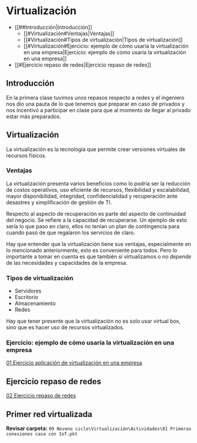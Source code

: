 # Virtualización
- [[##Introducción|Introducción]]
	- [[#Virtualización#Ventajas|Ventajas]]
	- [[#Virtualización#Tipos de virtualización|Tipos de virtualización]]
	- [[#Virtualización#Ejercicio: ejemplo de cómo usaría la virtualización en una empresa|Ejercicio: ejemplo de cómo usaría la virtualización en una empresa]]
- [[#Ejercicio repaso de redes|Ejercicio repaso de redes]]
## Introducción
En la primera clase tuvimos unos repasos respecto a redes y el ingeniero nos dio una pauta de lo que tenemos que preparar en caso de privados y nos incentivó a participar en clase para que al momento de llegar al privado estar más preparados.

## Virtualización
La virtualización es la tecnología que permite crear versiones virtuales de recursos físicos.

### Ventajas
La virtualización presenta varios beneficios como lo podría ser la reducción de costos operativos, uso eficiente de recursos, flexibilidad y escalabilidad, mayor disponibilidad, integridad, confidencialidad y recuperación ante desastres y simplificación de gestión de TI.

Respecto al aspecto de recuperación es parte del aspecto de continuidad del negocio. Se refiere a la capacidad de recuperarse. Un ejemplo de esto sería lo que paso en claro, ellos no tenían un plan de contingencia para cuando pasó de que regalaron los servicios de claro.

Hay que entender que la virtualización tiene sus ventajas, especialmente en lo mencionado anteriormente, esto es conveniente para todos. Pero lo importante a tomar en cuenta es que también si virtualizamos o no *depende* de las necesidades y capacidades de la empresa.

### Tipos de virtualización
- Servidores
- Escritorio
- Almacenamiento
- Redes

Hay que tener presente que la virtualización no es solo usar virtual box, sino que es hacer uso de recursos virtualizados.

### Ejercicio: ejemplo de cómo usaría la virtualización en una empresa
[01 Ejercicio aplicación de virtualización en una empresa](Actividades/01%20Ejercicio%20aplicación%20de%20virtualización%20en%20una%20empresa.md)

## Ejercicio repaso de redes
[02 Ejercicio repaso de redes](Actividades/02%20Ejercicio%20repaso%20de%20redes.md)

## Primer red virtualizada
**Revisar carpeta:** `09 Noveno ciclo\Virtualización\Actividades\01 Primeras conexiones casa con IoT.pkt`

